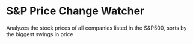 # S&P Price Change Watcher

Analyzes the stock prices of all companies listed in the S&P500, sorts by the biggest swings in price
